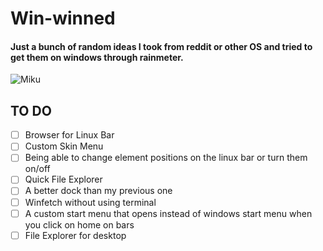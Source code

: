 # Win-winned

#### Just a bunch of random ideas I took from reddit or other OS and tried to get them on windows through rainmeter.


![Miku](https://github.com/OrbEnforcer/Win-winned/assets/108188721/979b8f40-11b9-41e1-946f-448fa06e2d64)


## TO DO
- [ ] Browser for Linux Bar
- [ ] Custom Skin Menu
- [ ] Being able to change element positions on the linux bar or turn them on/off
- [ ] Quick File Explorer
- [ ] A better dock than my previous one
- [ ] Winfetch without using terminal
- [ ] A custom start menu that opens instead of windows start menu when you click on home on bars
- [ ] File Explorer for desktop

